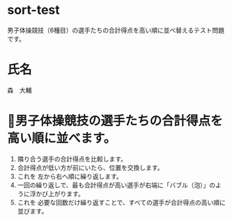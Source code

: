 # sort-test
男子体操競技（6種目）の選手たちの合計得点を高い順に並べ替えるテスト問題です。

# 氏名
森　大輔

# 🏅男子体操競技の選手たちの合計得点を高い順に並べます。

1. 隣り合う選手の合計得点を比較します。
2. 合計得点が低い方が前にいたら、位置を交換します。
3. これを 左から右へ順に繰り返します。
4. 一回の繰り返しで、最も合計得点が高い選手が右端に「バブル（泡）」のように浮かび上がります。
5. これを 必要な回数だけ繰り返すことで、すべての選手が合計得点の高い順に並びます。
